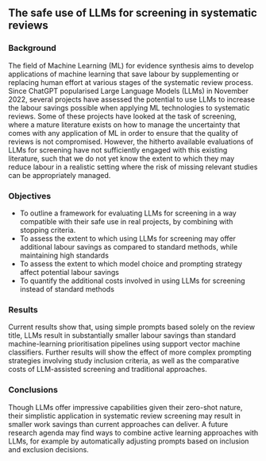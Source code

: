 ## The safe use of LLMs for screening in systematic reviews

### Background


The field of Machine Learning (ML) for evidence synthesis aims to develop applications of machine learning that save labour by supplementing or replacing human effort at various stages of the systematic review process. Since ChatGPT popularised Large Language Models (LLMs) in November 2022, several projects have assessed the potential to use LLMs to increase the labour savings possible when applying ML technologies to systematic reviews. Some of these projects have looked at the task of screening, where a mature literature exists on how to manage the uncertainty that comes with any application of ML in order to ensure that the quality of reviews is not compromised. However, the hitherto available evaluations of LLMs for screening have not sufficiently engaged with this existing literature, such that we do not yet know the extent to which they may reduce labour in a realistic setting where the risk of missing relevant studies can be appropriately managed.

### Objectives

- To outline a framework for evaluating LLMs for screening in a way compatible with their safe use in real projects, by combining with stopping criteria.
- To assess the extent to which using LLMs for screening may offer additional labour savings as compared to standard methods, while maintaining high standards
- To assess the extent to which model choice and prompting strategy affect potential labour savings
- To quantify the additional costs involved in using LLMs for screening instead of standard methods

### Results

Current results show that, using simple prompts based solely on the review title, LLMs result in substantially smaller labour savings than standard machine-learning prioritisation pipelines using support vector machine classifiers. Further results will show the effect of more complex prompting strategies involving study inclusion criteria, as well as the comparative costs of LLM-assisted screening and traditional approaches.

### Conclusions

Though LLMs offer impressive capabilities given their zero-shot nature, their simplistic application in systematic review screening may result in smaller work savings than current approaches can deliver. A future research agenda may find ways to combine active learning approaches with LLMs, for example by automatically adjusting prompts based on inclusion and exclusion decisions.
